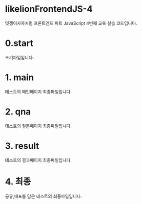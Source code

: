 # likelionFrontendJS-4
멋쟁이사자처럼 프론트엔드 파트 JavaScript 4번째 교육 실습 코드입니다. 

# 0.start 

초기파일입니다.

# 1. main

테스트의 메인페이지 최종파일입니다.

# 2. qna

테스트의 질문페이지 최종파일입니다.

# 3. result

테스트의 결과페이지 최종파일입니다.


# 4. 최종 
공유,배포를 담은 테스트의 최종파일입니다.
